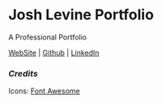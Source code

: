 # Josh Levine Portfolio

A Professional Portfolio

[WebSite](https://josh-levine.surge.sh/) | [Github](https://github.com/jadlevine) | [LinkedIn](https://www.linkedin.com/in/joshua-adam-levine/) <br />

### **_Credits_**

Icons: [Font Awesome](https://fontawesome.com/)

